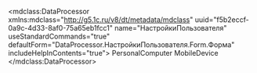 <?xml version="1.0" encoding="UTF-8"?>
<mdclass:DataProcessor xmlns:mdclass="http://g5.1c.ru/v8/dt/metadata/mdclass" uuid="f5b2eccf-0a9c-4d33-8af0-75a65eb1fcc1" name="НастройкиПользователя" useStandardCommands="true" defaultForm="DataProcessor.НастройкиПользователя.Form.Форма" includeHelpInContents="true">
  <synonym key="ru" value="Настройки пользователя"/>
  <producedTypes>
    <objectType typeId="3690f96b-5534-4ead-8bde-1620299d84dc" valueTypeId="1e1b82cd-1b73-43da-9238-e81856a14bdf"/>
    <managerType typeId="778fb092-2a92-4dde-b2af-35d96049e52b" valueTypeId="0ac36567-186e-476d-a1aa-ac200cbb2fd9"/>
  </producedTypes>
  <help>
    <pages lang="ru"/>
  </help>
  <forms uuid="20cd4c90-379d-4fe2-b0ad-f4ab01b10c73" name="Форма">
    <usePurposes>PersonalComputer</usePurposes>
    <usePurposes>MobileDevice</usePurposes>
    <synonym key="ru" value="Форма"/>
  </forms>
</mdclass:DataProcessor>
